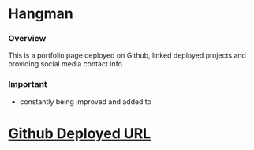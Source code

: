 # Hangman

### Overview

This is a portfolio page deployed on Github, linked deployed projects and providing social media contact info 

### Important

* constantly being improved and added to


# [Github Deployed URL](https://evanjosephcode.github.io/Hangman/)